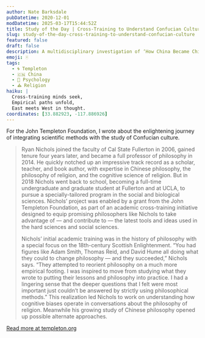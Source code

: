 ```yaml
---
author: Nate Barksdale
pubDatetime: 2020-12-01
modDatetime: 2025-03-17T15:44:52Z
title: Study of the Day | Cross-Training to Understand Confucian Culture
slug: study-of-the-day-cross-training-to-understand-confucian-culture
featured: false
draft: false
description: A multidisciplinary investigation of ‘How China Became Chinese.’
emoji: 🀄
tags:
  - 🌀 Templeton
  - 🇨🇳 China
  - 🧠 Psychology
  - ⛪ Religion
haiku: |
  Cross-training minds seek,  
  Empirical paths unfold,  
  East meets West in thought.
coordinates: [33.882923, -117.886926]
---
```


For the John Templeton Foundation, I wrote about the enlightening journey of integrating scientific methods with the study of Confucian culture.

> Ryan Nichols joined the faculty of Cal State Fullerton in 2006, gained tenure four years later, and became a full professor of philosophy in 2014. He quickly notched up an impressive track record as a scholar, teacher, and book author, with expertise in Chinese philosophy, the philosophy of religion, and the cognitive science of religion. But in 2018 Nichols went back to school, becoming a full-time undergraduate and graduate student at Fullerton and at UCLA, to pursue a specially-tailored program in the social and biological sciences. Nichols’ project was enabled by a grant from the John Templeton Foundation, as part of an academic cross-training initiative designed to equip promising philosophers like Nichols to take advantage of — and contribute to — the latest tools and ideas used in the hard sciences and social sciences.
>
> Nichols’ initial academic training was in the history of philosophy with a special focus on the 18th-century Scottish Enlightenment. “You had figures like Adam Smith, Thomas Reid, and David Hume all doing what they could to change philosophy — and they succeeded,” Nichols says. “They attempted to reorient philosophy on a much more empirical footing. I was inspired to move from studying what they wrote to putting their lessons and philosophy into practice. I had a lingering sense that the deeper questions that I felt were most important just couldn’t be answered by strictly using philosophical methods.” This realization led Nichols to work on understanding how cognitive biases operate in conversations about the philosophy of religion. Meanwhile his growing study of Chinese philosophy opened up possible alternate approaches.

[Read more at templeton.org](https://www.templeton.org/news/cross-training-to-understand-confucian-culture)
